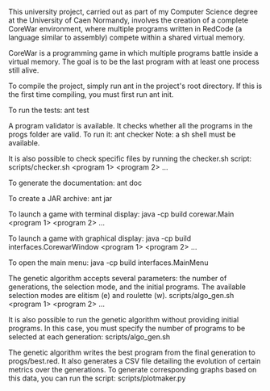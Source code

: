 This university project, carried out as part of my Computer Science degree at the University of Caen Normandy, involves the creation of a complete CoreWar environment, where multiple programs written in RedCode (a language similar to assembly) compete within a shared virtual memory.

CoreWar is a programming game in which multiple programs battle inside a virtual memory. The goal is to be the last program with at least one process still alive.

To compile the project, simply run ant in the project's root directory. If this is the first time compiling, you must first run ant init.

To run the tests:
ant test

A program validator is available. It checks whether all the programs in the progs folder are valid. To run it:
ant checker
Note: a sh shell must be available.

It is also possible to check specific files by running the checker.sh script:
scripts/checker.sh <program 1> <program 2> ... <program n>

To generate the documentation:
ant doc

To create a JAR archive:
ant jar

To launch a game with terminal display:
java -cp build corewar.Main <program 1> <program 2> ... <program n>

To launch a game with graphical display:
java -cp build interfaces.CorewarWindow <program 1> <program 2> ... <program n>

To open the main menu:
java -cp build interfaces.MainMenu

The genetic algorithm accepts several parameters: the number of generations, the selection mode, and the initial programs. The available selection modes are elitism (e) and roulette (w).
scripts/algo_gen.sh <number of generations> <selection mode> <program 1> <program 2> ... <program n>

It is also possible to run the genetic algorithm without providing initial programs. In this case, you must specify the number of programs to be selected at each generation:
scripts/algo_gen.sh <number of programs to select> <number of generations> <selection mode>

The genetic algorithm writes the best program from the final generation to progs/best.red. It also generates a CSV file detailing the evolution of certain metrics over the generations. To generate corresponding graphs based on this data, you can run the script:
scripts/plotmaker.py
